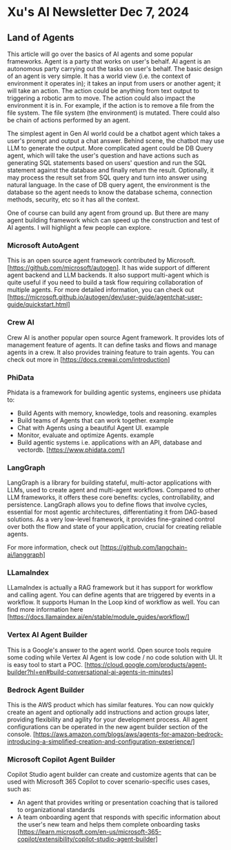 # Xu's AI Newsletter Dec 7, 2024
## Land of Agents
This article will go over the basics of AI agents and some popular frameworks. Agent is a party that works on user's behalf. AI agent is an autonomous party carrying out the tasks on user's behalf. The basic design of an agent is very simple. It has a world view (i.e. the context of environment it operates in); it takes an input from users or another agent; it will take an action. The action could be anything from text output to triggering a robotic arm to move. The action could also impact the environment it is in. For example, if the action is to remove a file from the file system. The file system (the environment) is mutated. There could also be chain of actions performed by an agent. 

The simplest agent in Gen AI world could be a chatbot agent which takes a user's prompt and output a chat answer. Behind scene, the chatbot may use LLM to generate the output. More complicated agent could be DB Query agent, which will take the user's question and have actions such as generating SQL statements based on users' question and run the SQL statement against the database and finally return the result. Optionally, it may process the result set from SQL query and turn into answer using natural language. In the case of DB query agent, the environment is the database so the agent needs to know the database schema, connection methods, security, etc so it has all the context. 

One of course can build any agent from ground up. But there are many agent building framework which can speed up the construction and test of AI agents. I will highlight a few people can explore. 

### Microsoft AutoAgent
This is an open source agent framework contributed by Microsoft. [https://github.com/microsoft/autogen]. It has wide support of different agent backend and LLM backends. It also support multi-agent which is quite useful if you need to build a task flow requiring collaboration of multiple agents. For more detailed information, you can check out [https://microsoft.github.io/autogen/dev/user-guide/agentchat-user-guide/quickstart.html]

### Crew AI
Crew AI is another popular open source Agent framework. It provides lots of management feature of agents. It can define tasks and flows and manage agents in a crew. It also provides training feature to train agents. You can check out more in [https://docs.crewai.com/introduction]

### PhiData
Phidata is a framework for building agentic systems, engineers use phidata to:

- Build Agents with memory, knowledge, tools and reasoning. examples
- Build teams of Agents that can work together. example
- Chat with Agents using a beautiful Agent UI. example
- Monitor, evaluate and optimize Agents. example
- Build agentic systems i.e. applications with an API, database and vectordb.
[https://www.phidata.com/]

### LangGraph

LangGraph is a library for building stateful, multi-actor applications with LLMs, used to create agent and multi-agent workflows. Compared to other LLM frameworks, it offers these core benefits: cycles, controllability, and persistence. LangGraph allows you to define flows that involve cycles, essential for most agentic architectures, differentiating it from DAG-based solutions. As a very low-level framework, it provides fine-grained control over both the flow and state of your application, crucial for creating reliable agents.

For more information, check out [https://github.com/langchain-ai/langgraph]

### LLamaIndex
LLamaIndex is actually a RAG framework but it has support for workflow and calling agent. You can define agents that are triggered by events in a workflow. It supports Human In the Loop kind of workflow as well. You can find more information here [https://docs.llamaindex.ai/en/stable/module_guides/workflow/]

### Vertex AI Agent Builder
This is a Google's answer to the agent world. Open source tools require some coding while Vertex AI Agent is low code / no code solution with UI. It is easy tool to start a POC. [https://cloud.google.com/products/agent-builder?hl=en#build-conversational-ai-agents-in-minutes]


### Bedrock Agent Builder
This is the AWS product which has similar features. You can now quickly create an agent and optionally add instructions and action groups later, providing flexibility and agility for your development process. All agent configurations can be operated in the new agent builder section of the console. [https://aws.amazon.com/blogs/aws/agents-for-amazon-bedrock-introducing-a-simplified-creation-and-configuration-experience/]

### Microsoft Copilot Agent Builder
Copilot Studio agent builder can create and customize agents that can be used with Microsoft 365 Copilot to cover scenario-specific uses cases, such as:

- An agent that provides writing or presentation coaching that is tailored to organizational standards
- A team onboarding agent that responds with specific information about the user's new team and helps them complete onboarding tasks
[https://learn.microsoft.com/en-us/microsoft-365-copilot/extensibility/copilot-studio-agent-builder]

